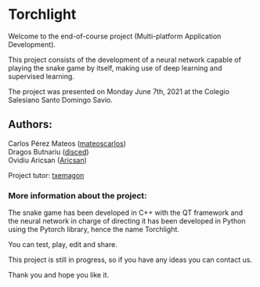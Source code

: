 # Torchlight

Welcome to the end-of-course project (Multi-platform Application Development).

This project consists of the development of a neural network capable of playing the snake game by itself, making use of deep learning and supervised learning.

The project was presented on Monday June 7th, 2021 at the Colegio Salesiano Santo Domingo Savio.

## Authors:
Carlos Pérez Mateos (<a href="https://gitlab.com/mateoscarlos" target="_blank">mateoscarlos</a>)  
Dragos Butnariu (<a href="https://gitlab.com/disced" target="_blank">disced</a>)  
Ovidiu Aricsan (<a href="https://gitlab.com/Aricsan" target="_blank">Aricsan</a>)  

Project tutor: <a href="https://gitlab.com/txemagon" target="_blank">txemagon</a>  


### More information about the project:

The snake game has been developed in C++ with the QT framework and the neural network in charge of directing it has been developed in Python using the Pytorch library, hence the name Torchlight.

You can test, play, edit and share.

This project is still in progress, so if you have any ideas you can contact us.


Thank you and hope you like it.
